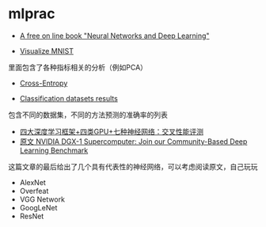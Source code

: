 # mlprac


- [A free on line book "Neural Networks and Deep Learning"](http://neuralnetworksanddeeplearning.com/)

- [Visualize MNIST](http://colah.github.io/posts/2014-10-Visualizing-MNIST/)
  
 里面包含了各种指标相关的分析（例如PCA）

- [Cross-Entropy](http://colah.github.io/posts/2015-09-Visual-Information/)

- [Classification datasets results](http://rodrigob.github.io/are_we_there_yet/build/classification_datasets_results.html)

 包含不同的数据集，不同的方法预测的准确率的列表

- [四大深度学习框架+四类GPU+七种神经网络：交叉性能评测](https://mp.weixin.qq.com/s?__biz=MzA3MzI4MjgzMw==&mid=2650724029&idx=1&sn=17ecd9a6e21d9b78a406b5af499294e2&chksm=871b12c3b06c9bd567d0ae129afe262a8d830c882c615e2c49be9574faa64519b419b42a2308&mpshare=1&scene=1&srcid=0310EsISTT3rYB3p74yqBPf3&pass_ticket=uNK7FlWjFHG%2F4P65k0yYi80KAHPT6wXIO3nhtlSpvOmtU7w6wer9MJtrGvKOhVsP#rd)
- [原文 NVIDIA DGX-1 Supercomputer: Join our Community-Based Deep Learning Benchmark](http://add-for.com/blog/nvidia-dgx-1-supercomputer-join-our-community-based-deep-learning-benchmark/)

这篇文章的最后给出了几个具有代表性的神经网络，可以考虑阅读原文，自己玩玩

- AlexNet
- Overfeat
- VGG Network
- GoogLeNet
- ResNet
